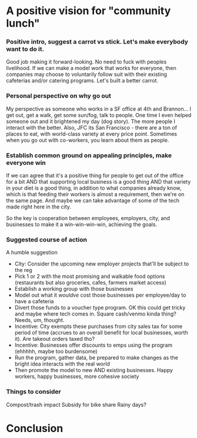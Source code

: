 # A positive vision for "community lunch"

### Positive intro, suggest a carrot vs stick. Let's make everybody want to do it.
Good job making it forward-looking.  No need to fuck with peoples livelihood.  If we can make a model work that works for everyone, then companies may choose to voluntarily follow suit with their existing cafeterias and/or catering programs.  Let's built a better carrot.

### Personal perspective on why go out
My perspective as someone who works in a SF office at 4th and Brannon... I get out, get a walk, get some sun/fog, talk to people.  One time I even helped someone out and it brightened my day (dog story).  The more people I interact with the better.  Also, JFC its San Francisco - there are a ton of places to eat, with world-class variety at every price point. Sometimes when you go out with co-workers, you learn about them as people.

### Establish common ground on appealing principles, make everyone win
If we can agree that it's a positive thing for people to get out of the office for a bit AND that supporting local business is a good thing AND that variety in your diet is a good thing, in addition to what companies already know, which is that feeding their workers is almost a requirement, then we're on the same page. And maybe we can take advantage of some of the tech made right here in the city.

So the key is cooperation between employees, employers, city, and businesses to make it a win-win-win-win, achieving the goals. 

### Suggested course of action
A humble suggestion
 - City: Consider the upcoming new employer projects that'll be subject to the reg
 - Pick 1 or 2 with the most promising and walkable food options (restaurants but also groceries, cafes, farmers market access)
 - Establish a working group with those businesses
 - Model out what it *wouldve* cost those businesses per employee/day to have a cafeteria 
 - Divert those funds to a voucher type program. OK this could get tricky and maybe where tech comes in. Square cash/venmo kinda thing?  Needs, um, thought.
 - Incentive: City exempts these purchases from city sales tax for some period of time (accrues to an overall benefit for local businesses, worth it).  Are takeout orders taxed tho?
 - Incentive: Businesses offer discounts to emps using the program (ehhhhh, maybe too burdensome)
 - Run the program, gather data, be prepared to make changes as the bright idea interacts with the real world
 - Then promote the model to new AND existing businesses.  Happy workers, happy businesses, more cohesive society

### Things to consider
Compost/trash impact
Subsidy for bike share
Rainy days?

# Conclusion
